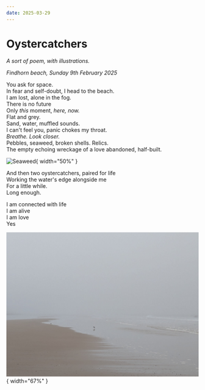 ```yaml
---
date: 2025-03-29
---
```


# Oystercatchers

_A sort of poem, with illustrations._

<!-- more -->

_Findhorn beach, Sunday 9th February 2025_

You ask for space.  
In fear and self-doubt, I head to the beach.  
I am lost, alone in the fog.  
There is no future  
Only _this_ moment, _here, now._  
Flat and grey.  
Sand, water, muffled sounds.  
I can't feel you, panic chokes my throat.  
_Breathe. Look closer._  
Pebbles, seaweed, broken shells. Relics.  
The empty echoing wreckage of a love abandoned, half-built.

![Seaweed](../assets/2025-02-09-seaweed.jpg){ width="50%" }

And then two oystercatchers, paired for life  
Working the water's edge alongside me  
For a little while.  
Long enough.

I am connected with life  
I am alive  
I am love  
Yes

![Oystercatchers](../assets/2025-02-09-oystercatchers.jpg){ width="67%" }
